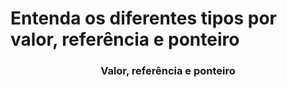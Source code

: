 <h1 align="left">
  Entenda os diferentes tipos por valor, referência e ponteiro
</h1>

<h3 align="center">Valor, referência e ponteiro</h3>

<p align="left">
  &nbsp;&nbsp;&nbsp;&nbsp;&nbsp;
</p>